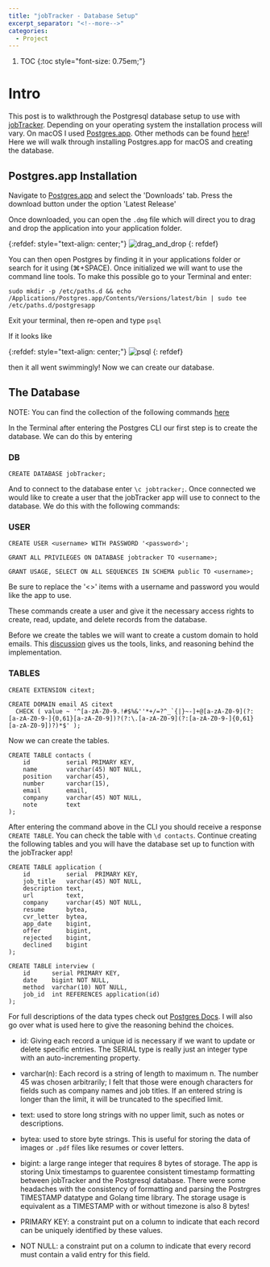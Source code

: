 ```yaml
---
title: "jobTracker - Database Setup"
excerpt_separator: "<!--more-->"
categories: 
  - Project
---
```


1. TOC
{:toc style="font-size: 0.75em;"}

# Intro

This post is to walkthrough the Postgresql database setup to use with [jobTracker](https://github.com/Ferrallv/jobTracker). Depending on your operating system the installation process will vary. On macOS I used [Postgres.app](https://postgresapp.com/). Other methods can be found [here](https://www.postgresql.org/download/)! Here we will walk through installing Postgres.app for macOS and creating the database.

## Postgres.app Installation

Navigate to [Postgres.app](https://postgresapp.com/) and select the 'Downloads' tab. Press the download button under the option 'Latest Release'

Once downloaded, you can open the `.dmg` file which will direct you to drag and drop the application into your application folder.

{:refdef: style="text-align: center;"}
![drag_and_drop](../../assets/images/jobTracker_Database_Setup_1.gif)
{: refdef}

You can then open Postgres by finding it in your applications folder or search for it using (⌘+SPACE). Once initialized we will want to use the command line tools. To make this possible go to your Terminal and enter:

```
sudo mkdir -p /etc/paths.d && echo /Applications/Postgres.app/Contents/Versions/latest/bin | sudo tee /etc/paths.d/postgresapp
```

Exit your terminal, then re-open and type
`psql`

If it looks like 

{:refdef: style="text-align: center;"}
![psql](../../assets/images/jobTracker_Database_Setup_2.png)
{: refdef}

then it all went swimmingly! Now we can create our database.

## The Database

NOTE: You can find the collection of the following commands [here](https://github.com/Ferrallv/jobTracker/blob/master/db_creation_commands.md)

In the Terminal after entering the Postgres CLI our first step is to create the database. We can do this by entering

### DB

```
CREATE DATABASE jobTracker;
```

And to connect to the database enter `\c jobtracker;`. Once connected we would like to create a user that the jobTracker app will use to connect to the database. We do this with the following commands:

### USER

```
CREATE USER <username> WITH PASSWORD '<password>';

GRANT ALL PRIVILEGES ON DATABASE jobtracker TO <username>;

GRANT USAGE, SELECT ON ALL SEQUENCES IN SCHEMA public TO <username>;
```

Be sure to replace the '<>' items with a username and password you would like the app to use.

These commands create a user and give it the necessary access rights to create, read, update, and delete records from the database.

Before we create the tables we will want to create a custom domain to hold emails. This [discussion](https://dba.stackexchange.com/questions/68266/what-is-the-best-way-to-store-an-email-address-in-postgresql) gives us the tools, links,  and reasoning behind the implementation.

### TABLES

```
CREATE EXTENSION citext;

CREATE DOMAIN email AS citext
  CHECK ( value ~ '^[a-zA-Z0-9.!#$%&''*+/=?^_`{|}~-]+@[a-zA-Z0-9](?:[a-zA-Z0-9-]{0,61}[a-zA-Z0-9])?(?:\.[a-zA-Z0-9](?:[a-zA-Z0-9-]{0,61}[a-zA-Z0-9])?)*$' );
```

Now we can create the tables. 

```
CREATE TABLE contacts (
	id 			serial PRIMARY KEY,
	name 		varchar(45) NOT NULL, 
	position 	varchar(45),
	number 		varchar(15),
	email 		email,
	company 	varchar(45) NOT NULL,
	note 		text
);
```
After entering the command above in the CLI you should receive a response `CREATE TABLE`. You can check the table with `\d contacts`. Continue creating the following tables and you will have the database set up to function with the jobTracker app!

```
CREATE TABLE application (
	id 			serial 	PRIMARY KEY,
	job_title 	varchar(45) NOT NULL,
	description text,
	url 		text,
	company 	varchar(45) NOT NULL,
	resume 		bytea,
	cvr_letter 	bytea,
	app_date 	bigint,
	offer 		bigint,
	rejected 	bigint,
	declined 	bigint
);

CREATE TABLE interview (
	id 		serial PRIMARY KEY,
	date 	bigint NOT NULL,
	method 	varchar(10) NOT NULL,
	job_id 	int REFERENCES application(id)
);
```

For full descriptions of the data types check out [Postgres Docs](https://www.postgresql.org/docs/current/datatype.html). I will also go over what is used here to give the reasoning behind the choices.

- id: Giving each record a unique id is necessary if we want to update or delete specific entries. The SERIAL type is really just an integer type with an auto-incrementing property. 

- varchar(n): Each record is a string of length to maximum n. The number 45 was chosen arbitrarily; I felt that those were enough characters for fields such as company names and job titles. If an entered string is longer than the limit, it will be truncated to the specified limit.

- text: used to store long strings with no upper limit, such as notes or descriptions.

- bytea: used to store byte strings. This is useful for storing the data of images or `.pdf` files like resumes or cover letters. 

- bigint: a large range integer that requires 8 bytes of storage. The app is storing Unix timestamps to guarentee consistent timestamp formatting between jobTracker and the Postgresql database. There were some headaches with the consistency of formatting and parsing the Postrgres TIMESTAMP datatype and Golang time library. The storage usage is equivalent as a TIMESTAMP with or without timezone is also 8 bytes!

- PRIMARY KEY: a constraint put on a column to indicate that each record can be uniquely identified by these values.

- NOT NULL: a constraint put on a column to indicate that every record must contain a valid entry for this field.



